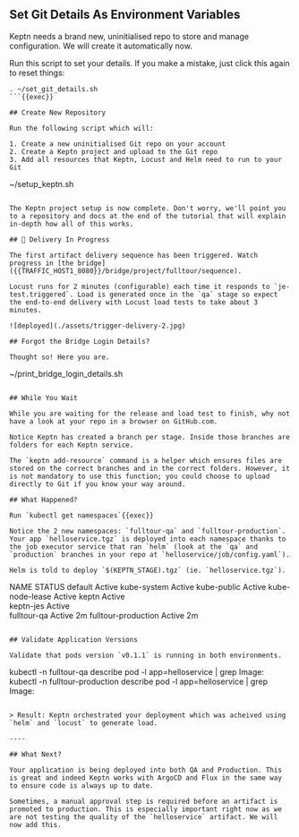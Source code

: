 ## Set Git Details As Environment Variables

Keptn needs a brand new, uninitialised repo to store and manage configuration. We will create it automatically now.

Run this script to set your details. If you make a mistake, just click this again to reset things:

```
. ~/set_git_details.sh
```{{exec}}

## Create New Repository

Run the following script which will:

1. Create a new uninitialised Git repo on your account
2. Create a Keptn project and upload to the Git repo
3. Add all resources that Keptn, Locust and Helm need to run to your Git 
```
~/setup_keptn.sh
```{{exec}}

The Keptn project setup is now complete. Don't worry, we'll point you to a repository and docs at the end of the tutorial that will explain in-depth how all of this works.

## 🎉 Delivery In Progress

The first artifact delivery sequence has been triggered. Watch progress in [the bridge]({{TRAFFIC_HOST1_8080}}/bridge/project/fulltour/sequence).

Locust runs for 2 minutes (configurable) each time it responds to `je-test.triggered`. Load is generated once in the `qa` stage so expect the end-to-end delivery with Locust load tests to take about 3 minutes.

![deployed](./assets/trigger-delivery-2.jpg)

## Forgot the Bridge Login Details?

Thought so! Here you are.

```
~/print_bridge_login_details.sh
```{{exec}}
  
## While You Wait

While you are waiting for the release and load test to finish, why not have a look at your repo in a browser on GitHub.com.
  
Notice Keptn has created a branch per stage. Inside those branches are folders for each Keptn service.

The `keptn add-resource` command is a helper which ensures files are stored on the correct branches and in the correct folders. However, it is not mandatory to use this function; you could choose to upload directly to Git if you know your way around.

## What Happened?

Run `kubectl get namespaces`{{exec}}

Notice the 2 new namespaces: `fulltour-qa` and `fulltour-production`. Your app `helloservice.tgz` is deployed into each namespace thanks to the job executor service that ran `helm` (look at the `qa` and `production` branches in your repo at `helloservice/job/config.yaml`).

Helm is told to deploy `$(KEPTN_STAGE).tgz` (ie. `helloservice.tgz`).

```
NAME                  STATUS
default               Active
kube-system           Active
kube-public           Active
kube-node-lease       Active 
keptn                 Active  
keptn-jes             Active   
fulltour-qa           Active   2m
fulltour-production   Active   2m
```

## Validate Application Versions

Validate that pods version `v0.1.1` is running in both environments.

```
kubectl -n fulltour-qa describe pod -l app=helloservice | grep Image:
kubectl -n fulltour-production describe pod -l app=helloservice | grep Image:
```{{exec}}

> Result: Keptn orchestrated your deployment which was acheived using `helm` and `locust` to generate load.

----

## What Next?

Your application is being deployed into both QA and Production. This is great and indeed Keptn works with ArgoCD and Flux in the same way to ensure code is always up to date.

Sometimes, a manual approval step is required before an artifact is promoted to production. This is especially important right now as we are not testing the quality of the `helloservice` artifact. We will now add this.
